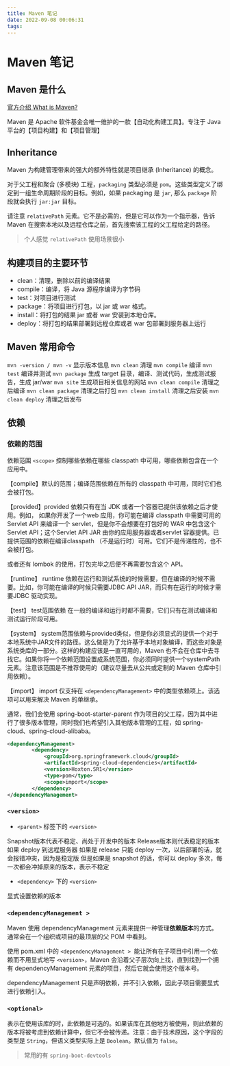 ```yaml
---
title: Maven 笔记
date: 2022-09-08 00:06:31
tags:
---
```


# Maven 笔记

## Maven 是什么
[官方介绍 What is  Maven?](https://maven.apache.org/what-is-maven.html)

Maven 是 Apache 软件基金会唯一维护的一款【自动化构建工具】。专注于 Java 平台的【项目构建】和【项目管理】


## Inheritance

Maven 为构建管理带来的强大的额外特性就是项目继承 (Inheritance) 的概念。


对于父工程和聚合 (多模块) 工程，`packaging` 类型必须是 `pom`。这些类型定义了绑定到一组生命周期阶段的目标。例如，如果 packaging 是 `jar`, 那么 `package` 阶段就会执行 `jar:jar` 目标。


请注意 `relativePath` 元素。它不是必需的，但是它可以作为一个指示器，告诉 Maven 在搜索本地以及远程仓库之前，首先搜索该工程的父工程给定的路径。

> 个人感觉 `relativePath` 使用场景很小


## 构建项目的主要环节
- clean：清理，删除以前的编译结果
- compile：编译，将 Java 源程序编译为字节码
- test：对项目进行测试
- package：将项目进行打包，以 jar 或 war 格式。
- install：将打包的结果 jar 或者 war 安装到本地仓库。
- deploy：将打包的结果部署到远程仓库或者 war 包部署到服务器上运行



## Maven 常用命令
`mvn -version / mvn -v` 显示版本信息
`mvn clean` 清理
`mvn compile` 编译
`mvn test` 编译并测试
`mvn package` 生成 target 目录，编译、测试代码，生成测试报告，生成 jar/war
`mvn site` 生成项目相关信息的网站
`mvn clean compile` 清理之后编译
`mvn clean package` 清理之后打包
`mvn clean install` 清理之后安装
`mvn clean deploy` 清理之后发布




## 依赖

### 依赖的范围

依赖范围 `<scope>` 控制哪些依赖在哪些 classpath 中可用，哪些依赖包含在一个应用中。

【compile】默认的范围；编译范围依赖在所有的 classpath 中可用，同时它们也会被打包。

【provided】provided 依赖只有在当 JDK 或者一个容器已提供该依赖之后才使用。例如， 如果你开发了一个web 应用，你可能在编译 classpath 中需要可用的 Servlet API 来编译一个 servlet，但是你不会想要在打包好的 WAR 中包含这个Servlet API；这个Servlet API JAR 由你的应用服务器或者servlet 容器提供。已提供范围的依赖在编译classpath （不是运行时）可用。它们不是传递性的，也不会被打包。

或者还有 lombok 的使用，打包完毕之后便不再需要包含这个 API。

【runtime】 runtime 依赖在运行和测试系统的时候需要，但在编译的时候不需要。比如，你可能在编译的时候只需要JDBC API JAR，而只有在运行的时候才需要JDBC 驱动实现。


【test】 test范围依赖 在一般的编译和运行时都不需要，它们只有在测试编译和测试运行阶段可用。

【system】 system范围依赖与provided类似，但是你必须显式的提供一个对于本地系统中JAR文件的路径。这么做是为了允许基于本地对象编译，而这些对象是系统类库的一部分。这样的构建应该是一直可用的，Maven 也不会在仓库中去寻找它。如果你将一个依赖范围设置成系统范围，你必须同时提供一个systemPath元素。注意该范围是不推荐使用的（建议尽量去从公共或定制的 Maven 仓库中引用依赖）。


【import】 import 仅支持在 `<dependencyManagement>` 中的类型依赖项上。该选项可以用来解决 Maven 的单继承。

通常，我们会使用 spring-boot-starter-parent 作为项目的父工程，因为其中进行了很多版本管理，同时我们也希望引入其他版本管理的工程，如 spring-cloud、spring-cloud-alibaba。
```xml
<dependencyManagement>
        <dependency>
            <groupId>org.springframework.cloud</groupId>
            <artifactId>spring-cloud-dependencies</artifactId>
            <version>Hoxton.SR1</version>
            <type>pom</type>
            <scope>import</scope>
        </dependency>
</dependencyManagement>
```


### `<version>`
- `<parent>` 标签下的 `<version>`

Snapshot版本代表不稳定、尚处于开发中的版本  Release版本则代表稳定的版本
如果 deploy 到远程服务器 如果是 release 只能 deploy 一次，以后部署的话，就会报错冲突，因为是稳定版
但是如果是 snapshot 的话，你可以 deploy 多次，每一次都会冲掉原来的版本，表示不稳定

- `<dependency>` 下的 `<version>`

显式设置依赖的版本


### `<dependencyManagement >`

Maven 使用 dependencyManagement 元素来提供一种管理**依赖版本**的方式。通常会在一个组织或项目的最顶层的父 POM 中看到。

使用 pom.xml 中的 `<dependencyManagement > `能让所有在子项目中引用一个依赖而不用显式地写 `<version>`，Maven 会沿着父子层次向上找，直到找到一个拥有 dependencyManagement 元素的项目，然后它就会使用这个版本号。

dependencyManagement 只是声明依赖，并不引入依赖，因此子项目需要显式进行依赖引入。


### `<optional>`

表示在使用该库的时，此依赖是可选的。如果该库在其他地方被使用，则此依赖的版本将被考虑到依赖计算中，但它不会被传递。注意：由于技术原因，这个字段的类型是 `String`，但语义类型实际上是 `Boolean`。默认值为 `false`。

> 常用的有 `spring-boot-devtools`




